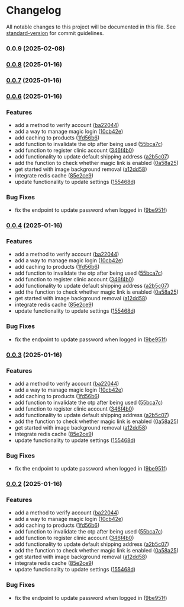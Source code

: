 # Changelog

All notable changes to this project will be documented in this file. See [standard-version](https://github.com/conventional-changelog/standard-version) for commit guidelines.

### 0.0.9 (2025-02-08)

### [0.0.8](https://github.com/bdcomputing/dental-api/compare/v0.0.7...v0.0.8) (2025-01-16)

### [0.0.7](https://github.com/bdcomputing/dental-api/compare/v0.0.6...v0.0.7) (2025-01-16)

### [0.0.6](https://github.com/bdcomputing/dental-api/compare/v0.0.5...v0.0.6) (2025-01-16)


### Features

* add a method to verify account ([ba22044](https://github.com/bdcomputing/dental-api/commit/ba220447381b2cf9adc9e722bb92e47bb521d2b3))
* add a way to manage magic login ([10cb42e](https://github.com/bdcomputing/dental-api/commit/10cb42e429110f163a25975826f4353d1dfa3e72))
* add caching to products ([1fd56b6](https://github.com/bdcomputing/dental-api/commit/1fd56b693b3e050a8d3cfb228541839216b63f6f))
* add function to invalidate the otp after being used ([55bca7c](https://github.com/bdcomputing/dental-api/commit/55bca7c43ae7d7221f63743ccf2cce53efabd883))
* add function to register clinic account ([346f4b0](https://github.com/bdcomputing/dental-api/commit/346f4b042f56692cbe0956b8042ea8da2e6f2471))
* add functionality to update default shipping address ([a2b5c07](https://github.com/bdcomputing/dental-api/commit/a2b5c07531e5c007b94fa4203c0e0e91e668f393))
* add the function to check whether magic link is enabled ([0a58a25](https://github.com/bdcomputing/dental-api/commit/0a58a253e8ffc7c7612f595ca643cebc74198026))
* get started with image background removal ([a12dd58](https://github.com/bdcomputing/dental-api/commit/a12dd586960f84fbf719b6cfa6710c347af0a8d9))
* integrate redis cache ([85e2ce9](https://github.com/bdcomputing/dental-api/commit/85e2ce9496cc57c972681e375b71c9ed45b5c36a))
* update functionality to update settings ([155468d](https://github.com/bdcomputing/dental-api/commit/155468d3de0ea868c40572aea88713e198dcb8f8))


### Bug Fixes

* fix the endpoint to update password when logged in ([9be951f](https://github.com/bdcomputing/dental-api/commit/9be951fcd5eaa2077ac50077d33173c65affb577))

### [0.0.4](https://github.com/bdcomputing/dental-api/compare/v0.0.5...v0.0.4) (2025-01-16)


### Features

* add a method to verify account ([ba22044](https://github.com/bdcomputing/dental-api/commit/ba220447381b2cf9adc9e722bb92e47bb521d2b3))
* add a way to manage magic login ([10cb42e](https://github.com/bdcomputing/dental-api/commit/10cb42e429110f163a25975826f4353d1dfa3e72))
* add caching to products ([1fd56b6](https://github.com/bdcomputing/dental-api/commit/1fd56b693b3e050a8d3cfb228541839216b63f6f))
* add function to invalidate the otp after being used ([55bca7c](https://github.com/bdcomputing/dental-api/commit/55bca7c43ae7d7221f63743ccf2cce53efabd883))
* add function to register clinic account ([346f4b0](https://github.com/bdcomputing/dental-api/commit/346f4b042f56692cbe0956b8042ea8da2e6f2471))
* add functionality to update default shipping address ([a2b5c07](https://github.com/bdcomputing/dental-api/commit/a2b5c07531e5c007b94fa4203c0e0e91e668f393))
* add the function to check whether magic link is enabled ([0a58a25](https://github.com/bdcomputing/dental-api/commit/0a58a253e8ffc7c7612f595ca643cebc74198026))
* get started with image background removal ([a12dd58](https://github.com/bdcomputing/dental-api/commit/a12dd586960f84fbf719b6cfa6710c347af0a8d9))
* integrate redis cache ([85e2ce9](https://github.com/bdcomputing/dental-api/commit/85e2ce9496cc57c972681e375b71c9ed45b5c36a))
* update functionality to update settings ([155468d](https://github.com/bdcomputing/dental-api/commit/155468d3de0ea868c40572aea88713e198dcb8f8))


### Bug Fixes

* fix the endpoint to update password when logged in ([9be951f](https://github.com/bdcomputing/dental-api/commit/9be951fcd5eaa2077ac50077d33173c65affb577))

### [0.0.3](https://github.com/bdcomputing/dental-api/compare/v0.0.5...v0.0.3) (2025-01-16)


### Features

* add a method to verify account ([ba22044](https://github.com/bdcomputing/dental-api/commit/ba220447381b2cf9adc9e722bb92e47bb521d2b3))
* add a way to manage magic login ([10cb42e](https://github.com/bdcomputing/dental-api/commit/10cb42e429110f163a25975826f4353d1dfa3e72))
* add caching to products ([1fd56b6](https://github.com/bdcomputing/dental-api/commit/1fd56b693b3e050a8d3cfb228541839216b63f6f))
* add function to invalidate the otp after being used ([55bca7c](https://github.com/bdcomputing/dental-api/commit/55bca7c43ae7d7221f63743ccf2cce53efabd883))
* add function to register clinic account ([346f4b0](https://github.com/bdcomputing/dental-api/commit/346f4b042f56692cbe0956b8042ea8da2e6f2471))
* add functionality to update default shipping address ([a2b5c07](https://github.com/bdcomputing/dental-api/commit/a2b5c07531e5c007b94fa4203c0e0e91e668f393))
* add the function to check whether magic link is enabled ([0a58a25](https://github.com/bdcomputing/dental-api/commit/0a58a253e8ffc7c7612f595ca643cebc74198026))
* get started with image background removal ([a12dd58](https://github.com/bdcomputing/dental-api/commit/a12dd586960f84fbf719b6cfa6710c347af0a8d9))
* integrate redis cache ([85e2ce9](https://github.com/bdcomputing/dental-api/commit/85e2ce9496cc57c972681e375b71c9ed45b5c36a))
* update functionality to update settings ([155468d](https://github.com/bdcomputing/dental-api/commit/155468d3de0ea868c40572aea88713e198dcb8f8))


### Bug Fixes

* fix the endpoint to update password when logged in ([9be951f](https://github.com/bdcomputing/dental-api/commit/9be951fcd5eaa2077ac50077d33173c65affb577))

### [0.0.2](https://github.com/bdcomputing/dental-api/compare/v0.0.5...v0.0.2) (2025-01-16)


### Features

* add a method to verify account ([ba22044](https://github.com/bdcomputing/dental-api/commit/ba220447381b2cf9adc9e722bb92e47bb521d2b3))
* add a way to manage magic login ([10cb42e](https://github.com/bdcomputing/dental-api/commit/10cb42e429110f163a25975826f4353d1dfa3e72))
* add caching to products ([1fd56b6](https://github.com/bdcomputing/dental-api/commit/1fd56b693b3e050a8d3cfb228541839216b63f6f))
* add function to invalidate the otp after being used ([55bca7c](https://github.com/bdcomputing/dental-api/commit/55bca7c43ae7d7221f63743ccf2cce53efabd883))
* add function to register clinic account ([346f4b0](https://github.com/bdcomputing/dental-api/commit/346f4b042f56692cbe0956b8042ea8da2e6f2471))
* add functionality to update default shipping address ([a2b5c07](https://github.com/bdcomputing/dental-api/commit/a2b5c07531e5c007b94fa4203c0e0e91e668f393))
* add the function to check whether magic link is enabled ([0a58a25](https://github.com/bdcomputing/dental-api/commit/0a58a253e8ffc7c7612f595ca643cebc74198026))
* get started with image background removal ([a12dd58](https://github.com/bdcomputing/dental-api/commit/a12dd586960f84fbf719b6cfa6710c347af0a8d9))
* integrate redis cache ([85e2ce9](https://github.com/bdcomputing/dental-api/commit/85e2ce9496cc57c972681e375b71c9ed45b5c36a))
* update functionality to update settings ([155468d](https://github.com/bdcomputing/dental-api/commit/155468d3de0ea868c40572aea88713e198dcb8f8))


### Bug Fixes

* fix the endpoint to update password when logged in ([9be951f](https://github.com/bdcomputing/dental-api/commit/9be951fcd5eaa2077ac50077d33173c65affb577))
